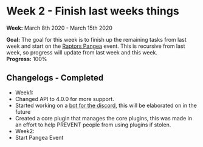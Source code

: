 # Week 2 - Finish last weeks things
**Week:** March 8th 2020 - March 15th 2020

**Goal:** The goal for this week is to finish up the remaining tasks from last week and start on the [Raptors Pangea]() event. This is recursive from last week, so progress will update from last week and this week.<br />
**Progress:** 100%

## Changelogs - Completed
 + Week1:
  + Changed API to 4.0.0 for more support.
  + Started working on a [bot for the discord](https://github.com/RaptorsMC/Development/projects/1), this will be elaborated on in the future
  + Created a core plugin that manages the core plugins, this was made in an effort to help PREVENT people from using plugins if stolen.
 + Week2:
  + Start Pangea Event
